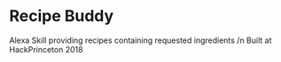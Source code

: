 # Recipe Buddy
Alexa Skill providing recipes containing requested ingredients
/n Built at HackPrinceton 2018
